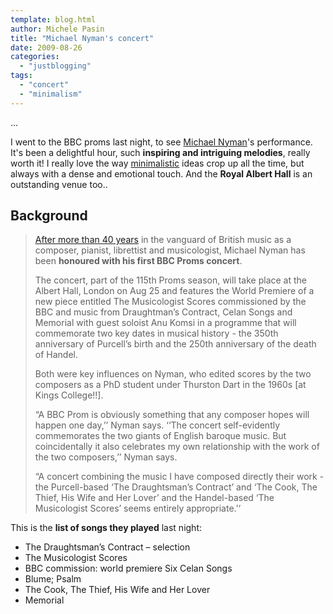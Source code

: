 ```yaml
---
template: blog.html
author: Michele Pasin
title: "Michael Nyman's concert"
date: 2009-08-26
categories: 
  - "justblogging"
tags: 
  - "concert"
  - "minimalism"
---
```


...

I went to the BBC proms last night, to see [Michael Nyman](http://www.last.fm/music/Michael+Nyman)'s performance. It's been a delightful hour, such **inspiring and intriguing melodies**, really worth it! I really love the way [minimalistic](http://en.wikipedia.org/wiki/Minimalist_music) ideas crop up all the time, but always with a dense and emotional touch. And the **Royal Albert Hall** is an outstanding venue too..

## Background

> [After more than 40 years](http://www.michaelnyman.com/info/news/article/nymans-music-honoured-at-bbc-proms-2009) in the vanguard of British music as a composer, pianist, librettist and musicologist, Michael Nyman has been **honoured with his first BBC Proms concert**.
> 
> The concert, part of the 115th Proms season, will take place at the Albert Hall, London on Aug 25 and features the World Premiere of a new piece entitled The Musicologist Scores commissioned by the BBC and music from Draughtman’s Contract, Celan Songs and Memorial with guest soloist Anu Komsi in a programme that will commemorate two key dates in musical history - the 350th anniversary of Purcell’s birth and the 250th anniversary of the death of Handel.
> 
> Both were key influences on Nyman, who edited scores by the two composers as a PhD student under Thurston Dart in the 1960s \[at Kings College!!\].
> 
> “A BBC Prom is obviously something that any composer hopes will happen one day,’’ Nyman says. ‘‘The concert self-evidently commemorates the two giants of English baroque music. But coincidentally it also celebrates my own relationship with the work of the two composers,’’ Nyman says.
> 
> “A concert combining the music I have composed directly their work - the Purcell-based ‘The Draughtsman’s Contract’ and ‘The Cook, The Thief, His Wife and Her Lover’ and the Handel-based ‘The Musicologist Scores’ seems entirely appropriate.’‘

This is the **list of songs they played** last night: 

- The Draughtsman’s Contract – selection
- The Musicologist Scores 
- BBC commission: world premiere Six Celan Songs 
- Blume; Psalm 
- The Cook, The Thief, His Wife and Her Lover 
- Memorial 
